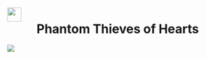 <h1 align="center"> 
  <img style="display: block;" width="32px" src="https://user-images.githubusercontent.com/61376940/173090488-18b2eb8f-d312-4bb3-a375-550d929f28c6.png">
  Phantom Thieves of Hearts
</h1>
<img src="https://user-images.githubusercontent.com/61376940/173089063-0eceb5c3-a3b0-4e6f-9f99-5eab183467f5.png">
